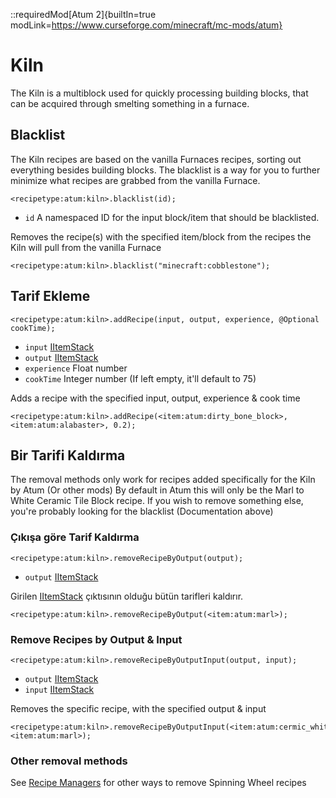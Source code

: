 ::requiredMod[Atum 2]{builtIn=true modLink=https://www.curseforge.com/minecraft/mc-mods/atum}

# Kiln

The Kiln is a multiblock used for quickly processing building blocks, that can be acquired through smelting something in a furnace.

## Blacklist

The Kiln recipes are based on the vanilla Furnaces recipes, sorting out everything besides building blocks. The blacklist is a way for you to further minimize what recipes are grabbed from the vanilla Furnace.

`<recipetype:atum:kiln>.blacklist(id);`

- `id` A namespaced ID for the input block/item that should be blacklisted.

Removes the recipe(s) with the specified item/block from the recipes the Kiln will pull from the vanilla Furnace

```zenscript
<recipetype:atum:kiln>.blacklist("minecraft:cobblestone");
```

## Tarif Ekleme

`<recipetype:atum:kiln>.addRecipe(input, output, experience, @Optional cookTime);`

- `input` [IItemStack](/vanilla/api/items/IItemStack)
- `output` [IItemStack](/vanilla/api/items/IItemStack)
- `experience` Float number
- `cookTime` Integer number (If left empty, it'll default to 75)

Adds a recipe with the specified input, output, experience & cook time

```zenscript
<recipetype:atum:kiln>.addRecipe(<item:atum:dirty_bone_block>, <item:atum:alabaster>, 0.2);
```

## Bir Tarifi Kaldırma

The removal methods only work for recipes added specifically for the Kiln by Atum (Or other mods) By default in Atum this will only be the Marl to White Ceramic Tile Block recipe. If you wish to remove something else, you're probably looking for the blacklist (Documentation above)

### Çıkışa göre Tarif Kaldırma

`<recipetype:atum:kiln>.removeRecipeByOutput(output);`

- `output` [IItemStack](/vanilla/api/items/IItemStack)

Girilen [IItemStack](/vanilla/api/items/IItemStack) çıktısının olduğu bütün tarifleri kaldırır.

```zenscript
<recipetype:atum:kiln>.removeRecipeByOutput(<item:atum:marl>);
```

### Remove Recipes by Output & Input

`<recipetype:atum:kiln>.removeRecipeByOutputInput(output, input);`

- `output` [IItemStack](/vanilla/api/items/IItemStack)
- `input` [IItemStack](/vanilla/api/items/IItemStack)

Removes the specific recipe, with the specified output & input

```zenscript
<recipetype:atum:kiln>.removeRecipeByOutputInput(<item:atum:cermic_white>, <item:atum:marl>);
```

### Other removal methods

See [Recipe Managers](/recipes/recipe_managers) for other ways to remove Spinning Wheel recipes
